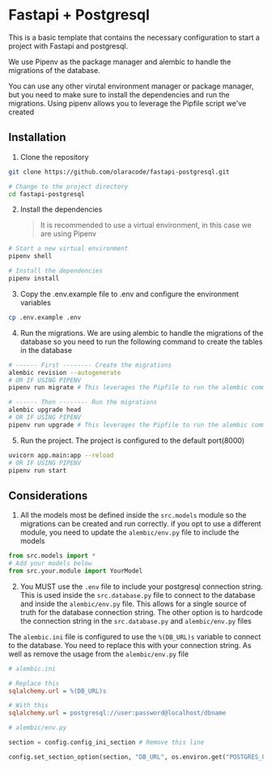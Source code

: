 # Fastapi + Postgresql

This is a basic template that contains the necessary configuration to start a project with Fastapi and postgresql.

We use Pipenv as the package manager and alembic to handle the migrations of the database.

You can use any other virutal environment manager or package manager, but you need to make sure to install the dependencies and run the migrations. Using pipenv allows you to leverage the Pipfile script we've created

## Installation

1. Clone the repository

```bash
git clone https://github.com/olaracode/fastapi-postgresql.git

# Change to the project directory
cd fastapi-postgresql
```

2. Install the dependencies
   > It is recommended to use a virtual environment, in this case we are using Pipenv

```sh
# Start a new virtual environment
pipenv shell

# Install the dependencies
pipenv install
```

3. Copy the .env.example file to .env and configure the environment variables

```sh
cp .env.example .env
```

4. Run the migrations. We are using alembic to handle the migrations of the database so you need to run the following command to create the tables in the database

```sh
# ------ First -------- Create the migrations
alembic revision --autogenerate
# OR IF USING PIPENV
pipenv run migrate # This leverages the Pipfile to run the alembic command

# ------ Then -------- Run the migrations
alembic upgrade head
# OR IF USING PIPENV
pipenv run upgrade # This leverages the Pipfile to run the alembic command
```

5. Run the project. The project is configured to the default port(8000)

```sh
uvicorn app.main:app --reload
# OR IF USING PIPENV
pipenv run start
```

## Considerations

1. All the models most be defined inside the `src.models` module so the migrations can be created and run correctly. if you opt to use a different module, you need to update the `alembic/env.py` file to include the models

```py
from src.models import *
# Add your models below
from src.your.module import YourModel
```

2. You MUST use the `.env` file to include your postgresql connection string. This is used inside the `src.database.py` file to connect to the database and inside the `alembic/env.py` file. This allows for a single source of truth for the database connection string. The other option is to hardcode the connection string in the `src.database.py` and `alembic/env.py` files

The `alembic.ini` file is configured to use the `%(DB_URL)s` variable to connect to the database. You need to replace this with your connection string. As well as remove the usage from the `alembic/env.py` file

```ini
# alembic.ini

# Replace this
sqlalchemy.url = %(DB_URL)s

# With this
sqlalchemy.url = postgresql://user:password@localhost/dbname
```

```py
# alembic/env.py

section = config.config_ini_section # Remove this line

config.set_section_option(section, "DB_URL", os.environ.get("POSTGRES_URL")) # Remove this line
```
